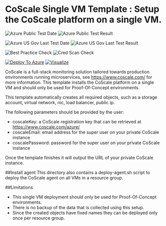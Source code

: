 # CoScale Single VM Template : Setup the CoScale platform on a single VM.

![Azure Public Test Date](https://azurequickstartsservice.blob.core.windows.net/badges/coscale-dev-env/PublicLastTestDate.svg)
![Azure Public Test Result](https://azurequickstartsservice.blob.core.windows.net/badges/coscale-dev-env/PublicDeployment.svg)

![Azure US Gov Last Test Date](https://azurequickstartsservice.blob.core.windows.net/badges/coscale-dev-env/FairfaxLastTestDate.svg)
![Azure US Gov Last Test Result](https://azurequickstartsservice.blob.core.windows.net/badges/coscale-dev-env/FairfaxDeployment.svg)

![Best Practice Check](https://azurequickstartsservice.blob.core.windows.net/badges/coscale-dev-env/BestPracticeResult.svg)
![Cred Scan Check](https://azurequickstartsservice.blob.core.windows.net/badges/coscale-dev-env/CredScanResult.svg)

[![Deploy To Azure](https://raw.githubusercontent.com/fathym-it/azure-quickstart-templates/master/1-CONTRIBUTION-GUIDE/images/deploytoazure.svg?sanitize=true)](https://portal.azure.com/#create/Microsoft.Template/uri/https%3A%2F%2Fraw.githubusercontent.com%2Ffathym-it%2Fazure-quickstart-templates%2Fmaster%2Fcoscale-dev-env%2Fazuredeploy.json)  [![Visualize](https://raw.githubusercontent.com/fathym-it/azure-quickstart-templates/master/1-CONTRIBUTION-GUIDE/images/visualizebutton.svg?sanitize=true)](http://armviz.io/#/?load=https%3A%2F%2Fraw.githubusercontent.com%2Ffathym-it%2Fazure-quickstart-templates%2Fmaster%2Fcoscale-dev-env%2Fazuredeploy.json)

CoScale is a full-stack monitoring solution tailored towards production environments running microservices, see https://www.coscale.com/ for more information.
This template installs the CoScale platform on a single VM and should only be used for Proof-Of-Concept environments.

This template automatically creates all required objects, such as a storage account, virtual network, nic, load balancer, public ip.

The following parameters should be provided by the user:
* coscaleKey: a CoScale registration key that can be retrieved at https://www.coscale.com/azure/
* coscaleEmail: email address for the super user on your private CoScale instance
* coscalePassword: password for the super user on your private CoScale instance

Once the template finishes it will output the URL of your private CoScale instance.

##Install agent
This directory also contains a deploy-agent.sh script to deploy the CoScale agent on all VMs in a resource group.

##Limitations
- This single VM deployment should only be used for Proof-Of-Concept environments.
- There is no backup of the data that is collected using this setup.
- Since the created objects have fixed names they can be deployed only once per resource group.


